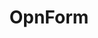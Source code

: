 ---
draft: false
title: OpnForm
content:
  id: opnform
  name: OpnForm
  logo: /images/development/dev-tools/opnform/logo.png
  website: https://opnform.com/
  iframe_website: /website-iframe/development/dev-tools/opnform
  dashboardImage: /images/development/dev-tools/opnform/screenshot-1.png
  short_description: Form Builder, Create beautiful forms and share them anywhere. It is super fast, you don't need to know how to code. It's an alternative to products like Typeform, JotForm, Tally, etc
  description: An open-source form builder. alternative to products like Typeform, JotForm, Tally, etc. Create beautiful forms and share them anywhere. It is super fast, you don't need to know how to code.
  features:
    - title: Create
      description: Create a form in 2 minutes. More than 10 input types, images, logic, and much more.
    - title: Share
      description: Your form has a unique link that you can share everywhere. Send the link, or even embed the form on your website.
    - title: Get Results
      description: Receive your form submissions. Receive notifications, and send confirmations. Export submissions and check your form analytics.
    - title: Miscellaneous
      description: Notifications, File Uploads, Unique submission ID, Webhooks, Form password, Custom code, Closing date, And much more...
  screenshots:
    - /images/development/dev-tools/opnform/screenshot-1.png
    - /images/development/dev-tools/opnform/screenshot-2.jpg
---